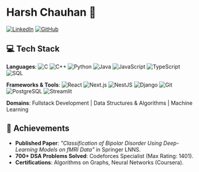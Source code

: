 # Harsh Chauhan 👨

[![LinkedIn](https://img.shields.io/badge/LinkedIn-Connect-blue?style=flat&logo=linkedin)](https://linkedin.com/in/harsh-chauhan-69bb15195/)
[![GitHub](https://img.shields.io/badge/GitHub-Profile-black?style=flat&logo=github)](https://github.com/harsh23exe)


## 💻 Tech Stack

**Languages**:  ![C](https://img.shields.io/badge/C-%2300599C?logo=c) ![C++](https://img.shields.io/badge/C++-%2300599C?logo=c%2B%2B) ![Python](https://img.shields.io/badge/Python-%233776AB?logo=python) ![Java](https://img.shields.io/badge/Java-%23ED8B00?logo=java)  ![JavaScript](https://img.shields.io/badge/JavaScript-%23F7DF1E?logo=javascript) ![TypeScript](https://img.shields.io/badge/TypeScript-%233178C6?logo=typescript) ![SQL](https://img.shields.io/badge/SQL-%234479A1?logo=postgresql)

**Frameworks & Tools**:  ![React](https://img.shields.io/badge/React-%2361DAFB?logo=react) ![Next.js](https://img.shields.io/badge/Next.js-%23000000?logo=next.js) ![NestJS](https://img.shields.io/badge/NestJS-%23E0234E?logo=nestjs) ![Django](https://img.shields.io/badge/Django-%23092E20?logo=django)  ![Git](https://img.shields.io/badge/Git-%23F05032?logo=git) ![PostgreSQL](https://img.shields.io/badge/PostgreSQL-%234169E1?logo=postgresql) ![Streamlit](https://img.shields.io/badge/Streamlit-%23FF4B4B?logo=streamlit)

**Domains**:  Fullstack Development | Data Structures & Algorithms | Machine Learning


## 🏡 Achievements
- **Published Paper**: *"Classification of Bipolar Disorder Using Deep-Learning Models on fMRI Data"* in Springer LNNS.  
- **700+ DSA Problems Solved**: Codeforces Specialist (Max Rating: 1401).  
- **Certifications**: Algorithms on Graphs, Neural Networks (Coursera).  

